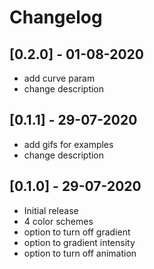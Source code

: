 # Changelog

## [0.2.0] - 01-08-2020

* add curve param
* change description

## [0.1.1] - 29-07-2020

* add gifs for examples
* change description

## [0.1.0] - 29-07-2020

* Initial release
* 4 color schemes
* option to turn off gradient
* option to gradient intensity
* option to turn off animation
